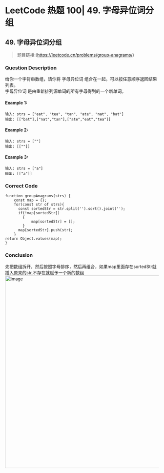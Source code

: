 # LeetCode 热题 100| 49. 字母异位词分组

## 49. 字母异位词分组
> 题目链接:(https://leetcode.cn/problems/group-anagrams/)

### Question Description
给你一个字符串数组，请你将 字母异位词 组合在一起。可以按任意顺序返回结果列表。<br>
字母异位词 是由重新排列源单词的所有字母得到的一个新单词。<br>

#### Example 1:
```
输入: strs = ["eat", "tea", "tan", "ate", "nat", "bat"]
输出: [["bat"],["nat","tan"],["ate","eat","tea"]]
```
#### Example 2:
```
输入: strs = [""]
输出: [[""]]
```
#### Example 3:
```
输入: strs = ["a"]
输出: [["a"]]
```
### Correct Code
```
function groupAnagrams(strs) {
    const map = {};
    for(const str of strs){
      const sortedStr = str.split('').sort().joint('');
      if(!map[sortedStr])
        {
            map[sortedStr] = [];
        }
      map[sortedStr].push(str);
    }
return Object.values(map);
}
```
### Conclusion
先把数组拆开，然后按照字母排序，然后再组合，如果map里面存在sortedStr就插入原来的str,不存在就赋予一个新的数组
<img width="631" alt="image" src="https://github.com/user-attachments/assets/f362fa6c-75b7-4162-98fa-d059d501bf11">


